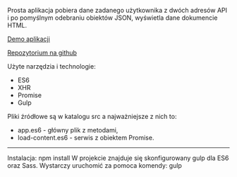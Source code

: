 Prosta aplikacja pobiera dane zadanego użytkownika z dwóch adresów API i po pomyślnym odebraniu obiektów JSON, wyświetla dane dokumencie HTML.
 
[Demo aplikacji](http://eternes.pl/demo/promises/)

[Repozytorium na github](https://github.com/RobertERS/promises)

Użyte narzędzia i technologie:

 - ES6
 - XHR
 - Promise
 - Gulp 

Pliki źródłowe są w katalogu src a najważniejsze z nich to:
 - app.es6 - główny plik z metodami,
 - load-content.es6 - serwis z obiektem Promise.

--------------------
Instalacja:
npm install
W projekcie znajduje się skonfigurowany gulp dla ES6 oraz Sass. Wystarczy uruchomić za pomoca komendy: 
gulp

